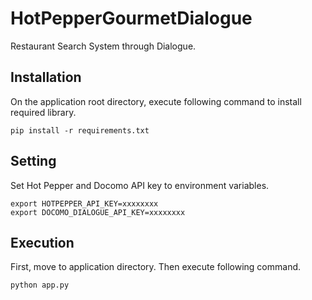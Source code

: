 # HotPepperGourmetDialogue
Restaurant Search System through Dialogue.


## Installation
On the application root directory, execute following command to install required library.

```
pip install -r requirements.txt
```

## Setting
Set Hot Pepper and Docomo API key to environment variables.

```
export HOTPEPPER_API_KEY=xxxxxxxx
export DOCOMO_DIALOGUE_API_KEY=xxxxxxxx
```

## Execution
First, move to application directory. Then execute following command.

```
python app.py
```